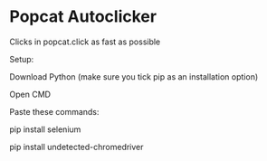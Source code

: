 # Popcat Autoclicker
Clicks in popcat.click as fast as possible

Setup:

Download Python (make sure you tick pip as an installation option)

Open CMD

Paste these commands:

pip install selenium

pip install undetected-chromedriver
